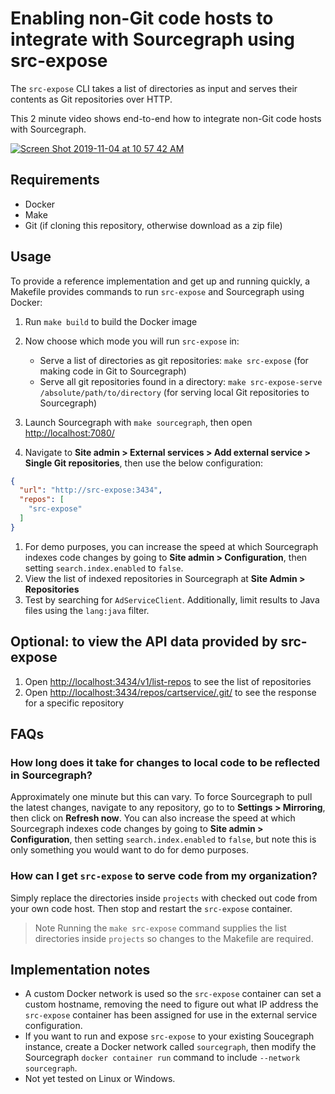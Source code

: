 # Enabling non-Git code hosts to integrate with Sourcegraph using src-expose

The `src-expose` CLI takes a list of directories as input and serves their contents as Git repositories over HTTP.

This 2 minute video shows end-to-end how to integrate non-Git code hosts with Sourcegraph.

[![Screen Shot 2019-11-04 at 10 57 42 AM](https://user-images.githubusercontent.com/133014/68149262-6dd92980-fef2-11e9-8dc5-8c02f18b86d3.png)](https://vimeo.com/368923038)

## Requirements

- Docker
- Make
- Git (if cloning this repository, otherwise download as a zip file)

## Usage

To provide a reference implementation and get up and running quickly, a Makefile provides commands to run `src-expose` and Sourcegraph using Docker:

1. Run `make build` to build the Docker image

1. Now choose which mode you will run `src-expose` in:

    - Serve a list of directories as git repositories: `make src-expose` (for making code in Git to Sourcegraph)
    - Serve all git repositories found in a directory: `make src-expose-serve /absolute/path/to/directory` (for serving local Git repositories to Sourcegraph)

1. Launch Sourcegraph with `make sourcegraph`, then open [http://localhost:7080/](http://localhost:7080/)

1. Navigate to **Site admin > External services > Add external service > Single Git repositories**, then use the below configuration:

```json
{
  "url": "http://src-expose:3434",
  "repos": [
    "src-expose"
  ]
}
```


1. For demo purposes, you can increase the speed at which Sourcegraph indexes code changes by going to **Site admin > Configuration**, then setting `search.index.enabled` to `false`.
1. View the list of indexed repositories in Sourcegraph at **Site Admin > Repositories**
1. Test by searching for `AdServiceClient`. Additionally, limit results to Java files using the `lang:java` filter.

## Optional: to view the API data provided by src-expose

1. Open [http://localhost:3434/v1/list-repos](http://localhost:3434/v1/list-repos) to see the list of repositories
1. Open [http://localhost:3434/repos/cartservice/.git/](http://localhost:3434/repos/cartservice/.git/) to see the response for a specific repository

## FAQs

### How long does it take for changes to local code to be reflected in Sourcegraph?

Approximately one minute but this can vary. To force Sourcegraph to pull the latest changes, navigate to any repository, go to to **Settings > Mirroring**, then click on **Refresh now**. You can also increase the speed at which Sourcegraph indexes code changes by going to **Site admin > Configuration**, then setting `search.index.enabled` to `false`, but note this is only something you would want to do for demo purposes.

### How can I get `src-expose` to serve code from my organization?

Simply replace the directories inside `projects` with checked out code from your own code host. Then stop and restart the `src-expose` container.

> Note Running the `make src-expose` command supplies the list directories inside `projects` so changes to the Makefile are required.


## Implementation notes

- A custom Docker network is used so the `src-expose` container can set a custom hostname, removing the need to figure out what IP address the `src-expose` container has been assigned for use in the external service configuration.
- If you want to run and expose `src-expose` to your existing Soucegraph instance, create a Docker network called `sourcegraph`, then modify the Sourcegraph `docker container run` command to include `--network sourcegraph`.
- Not yet tested on Linux or Windows.
